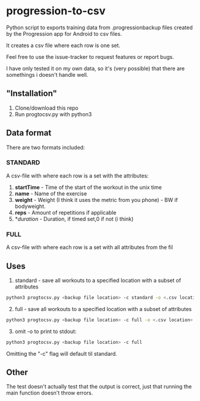 # progression-to-csv
Python script to exports training data from .progressionbackup files created by the Progression app for Android to csv files.

It creates a csv file where each row is one set.

Feel free to use the issue-tracker to request features or report bugs.

I have only tested it on my own data, so it's (very possible) that there are somethings i doesn't handle well.

## "Installation"
1. Clone/download this repo
2. Run progtocsv.py with python3

## Data format

There are two formats included:

### STANDARD

A csv-file with where each row is a set with the attributes:

1. **startTime** - Time of the start of the workout in the unix time
2. **name** - Name of the exercise
3. **weight** - Weight (I think it uses the metric from you phone) - BW if bodyweight.
4. **reps** - Amount of repetitions if applicable
5. **duration* - Duration, if timed set,0 if not (i think)

### FULL

A csv-file with where each row is a set with all attributes from the fil

## Uses
1. standard - save all workouts to a specified location with a subset of attributes

```bash
python3 progtocsv.py <backup file location> -c standard -o <.csv location>
```

2. full - save all workouts to a specified location with a subset of attributes

```bash
python3 progtocsv.py <backup file location> -c full -o <.csv location>
```
3. omit -o to print to stdout:

```bash
python3 progtocsv.py <backup file location> -c full
```

Omitting the "-c" flag will default til standard.

## Other
The test doesn't actually test that the output is correct, just that running the main function doesn't throw errors.

